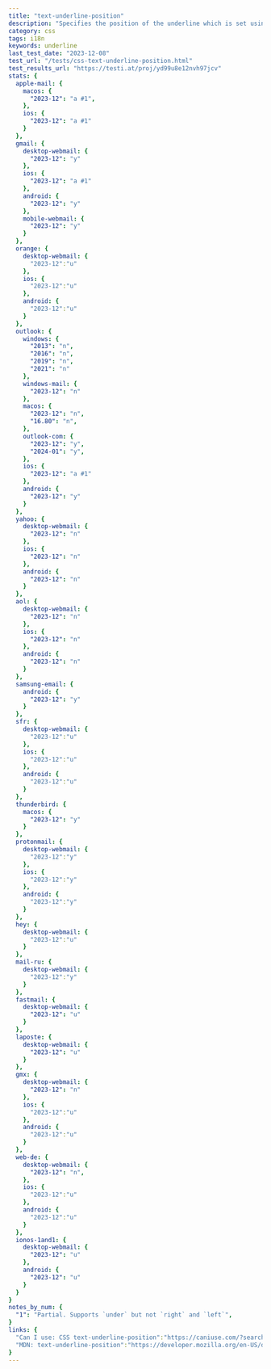 ```yaml
---
title: "text-underline-position"
description: "Specifies the position of the underline which is set using the `text-decoration property`'s underline value."
category: css
tags: i18n
keywords: underline
last_test_date: "2023-12-08"
test_url: "/tests/css-text-underline-position.html"
test_results_url: "https://testi.at/proj/yd99u8e12nvh97jcv"
stats: {
  apple-mail: {
    macos: {
      "2023-12": "a #1",
    },
    ios: {
      "2023-12": "a #1"
    }
  },
  gmail: {
    desktop-webmail: {
      "2023-12": "y"
    },
    ios: {
      "2023-12": "a #1"
    },
    android: {
      "2023-12": "y"
    },
    mobile-webmail: {
      "2023-12": "y"
    }
  },
  orange: {
    desktop-webmail: {
      "2023-12":"u"
    },
    ios: {
      "2023-12":"u"
    },
    android: {
      "2023-12":"u"
    }
  },
  outlook: {
    windows: {
      "2013": "n",
      "2016": "n",
      "2019": "n",
      "2021": "n"
    },
    windows-mail: {
      "2023-12": "n"
    },
    macos: {
      "2023-12": "n",
      "16.80": "n",
    },
    outlook-com: {
      "2023-12": "y",
      "2024-01": "y",
    },
    ios: {
      "2023-12": "a #1"
    },
    android: {
      "2023-12": "y"
    }
  },
  yahoo: {
    desktop-webmail: {
      "2023-12": "n"
    },
    ios: {
      "2023-12": "n"
    },
    android: {
      "2023-12": "n"
    }
  },
  aol: {
    desktop-webmail: {
      "2023-12": "n"
    },
    ios: {
      "2023-12": "n"
    },
    android: {
      "2023-12": "n"
    }
  },
  samsung-email: {
    android: {
      "2023-12": "y"
    }
  },
  sfr: {
    desktop-webmail: {
      "2023-12":"u"
    },
    ios: {
      "2023-12":"u"
    },
    android: {
      "2023-12":"u"
    }
  },
  thunderbird: {
    macos: {
      "2023-12": "y"
    }
  },
  protonmail: {
    desktop-webmail: {
      "2023-12":"y"
    },
    ios: {
      "2023-12":"y"
    },
    android: {
      "2023-12":"y"
    }
  },
  hey: {
    desktop-webmail: {
      "2023-12":"u"
    }
  },
  mail-ru: {
    desktop-webmail: {
      "2023-12":"y"
    }
  },
  fastmail: {
    desktop-webmail: {
      "2023-12": "u"
    }
  },
  laposte: {
    desktop-webmail: {
      "2023-12": "u"
    }
  },
  gmx: {
    desktop-webmail: {
      "2023-12": "n"
    },
    ios: {
      "2023-12":"u"
    },
    android: {
      "2023-12":"u"
    }
  },
  web-de: {
    desktop-webmail: {
      "2023-12": "n",
    },
    ios: {
      "2023-12":"u"
    },
    android: {
      "2023-12":"u"
    }
  },
  ionos-1and1: {
    desktop-webmail: {
      "2023-12": "u"
    },
    android: {
      "2023-12": "u"
    }
  }
}
notes_by_num: {
  "1": "Partial. Supports `under` but not `right` and `left`",
}
links: {
  "Can I use: CSS text-underline-position":"https://caniuse.com/?search=text-underline-position",
  "MDN: text-underline-position":"https://developer.mozilla.org/en-US/docs/Web/CSS/text-underline-position"
}
---
```


